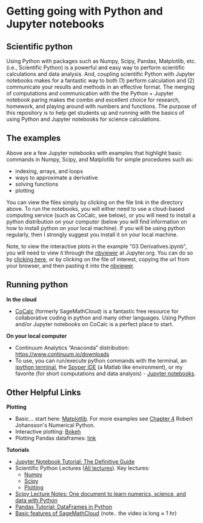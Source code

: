 # Getting going with Python and Jupyter notebooks

## Scientific python

Using Python with packages such as Numpy, Scipy, Pandas, Matplotlib, etc. (i.e., Scientific Python) is a powerful and easy way to perform scientific calculations and data analysis. And, coupling scientific Python with Jupyter notebooks makes for a fantastic way to both (1) perform calculation and (2) communicate your results and methods in an effective format. The merging of computations and communication with the the Python + Jupyter notebook paring makes the combo and excellent choice for research, homework, and playing around with numbers and functions. The purpose of this repository is to help get students up and running with the basics of using Python and Jupyter notebooks for science calculations.

## The examples

Above are a few Jupyter notebooks with examples that highlight basic commands in Numpy, Scipy, and Matplotlib for simple procedures such as:
* indexing, arrays, and loops
* ways to approximate a derivative
* solving functions
* plotting

You can view the files simply by clicking on the file link in the directory above. To run the notebooks, you will either need to use a cloud-based computing service (such as CoCalc, see below), or you will need to install a python distribution on your computer (below you will find information on how to install python on your local machine). If you will be using python regularly, then I strongly suggest you install it on your local machine.

Note, to view the interactive plots in the example "03 Derivatives.ipynb", you will need to view it through the [nbviewer][1] at Jupyter.org. You can do so by [clicking here][2], or by clicking on the file of interest, copying the url from your browser, and then pasting it into the [nbviewer][3].

## Running python

**In the cloud**
* [CoCalc][4] (formerly SageMathCloud) is a fantastic free resource for collaborative coding in python and many other languages. Using Python and/or Jupyter notebooks on CoCalc is a perfect place to start.

**On your local computer**
* Continuum Analytics “Anaconda” distribution: https://www.continuum.io/downloads
* To use, you can run/execute python commands with the terminal, an [ipython terminal][5], the [Spyper IDE][6] (a Matlab like environment), or my favorite (for short computations and data analysis) - [Jupyter notebooks][7].

## Other Helpful Links

**Plotting**
* Basic… start here: [Matplotlib][8]. For more examples see [Chapter 4][9] Robert Johansson's Numerical Python.
* Interactive plotting: [Bokeh][10]
* Plotting Pandas dataframes: [link][11]

**Tutorials**
* [Jupyter Notebook Tutorial: The Definitive Guide][12]
* Scientific Python Lectures ([All lectures][13]). Key lectures:
	* [Numpy][14]
	* [Scipy][15]
	* [Plotting][16]
* [Scipy Lecture Notes: One document to learn numerics, science, and data with Python][17] 
* [Pandas Tutorial: DataFrames in Python][18]
* [Basic features of SageMathCloud][19] (note.. the video is long ≈ 1 hr)

[1]:	http://nbviewer.jupyter.org/
[2]:	http://nbviewer.jupyter.org/github/kstrm/Starting-out-with-python/blob/master/Derivatives.ipynb
[3]:	http://nbviewer.jupyter.org/
[4]:	https://cocalc.com
[5]:	http://ipython.org/
[6]:	https://pythonhosted.org/spyder/
[7]:	http://jupyter.org/
[8]:	https://github.com/jrjohansson/scientific-python-lectures/blob/master/Lecture-4-Matplotlib.ipynb
[9]:	https://github.com/jrjohansson/numerical-python-book-code/blob/master/ch04-code-listing.ipynb
[10]:	http://bokeh.pydata.org/en/latest/
[11]:	http://pandas.pydata.org/pandas-docs/stable/visualization.html
[12]:	https://www.datacamp.com/community/tutorials/tutorial-jupyter-notebook#gs.A793bLk
[13]:	https://github.com/jrjohansson/scientific-python-lectures
[14]:	http://nbviewer.jupyter.org/github/jrjohansson/scientific-python-lectures/blob/master/Lecture-2-Numpy.ipynb
[15]:	http://nbviewer.jupyter.org/github/jrjohansson/scientific-python-lectures/blob/master/Lecture-3-Scipy.ipynb
[16]:	https://github.com/jrjohansson/scientific-python-lectures/blob/master/Lecture-4-Matplotlib.ipynb
[17]:	http://www.scipy-lectures.org
[18]:	https://www.datacamp.com/community/tutorials/pandas-tutorial-dataframe-python#gs.D1109lg
[19]:	https://www.youtube.com/watch?v=_ff2HdME8MI